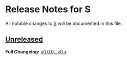 # Release Notes for S

All notable changes to [S](https://github.com/sdotci/s) will be documented in this file.

## [Unreleased](https://github.com/sdotci/s/compare/v0.0.0...HEAD)

**Full Changelog:** [v0.0.0...v0.x](https://github.com/sdotci/s/compare/v0.0.0...v0.x)
